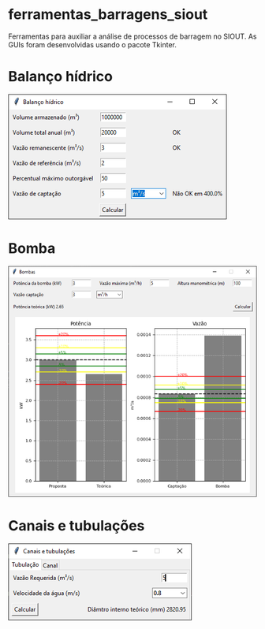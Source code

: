 # ferramentas_barragens_siout
Ferramentas para auxiliar a análise de processos de barragem no SIOUT. As GUIs foram desenvolvidas usando o pacote Tkinter.

# Balanço hídrico
![alt text](imgs/bal_hid.png)

# Bomba
![alt text](imgs/bomba.png)

# Canais e tubulações
![alt text](imgs/canal.png)
